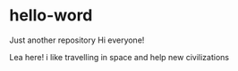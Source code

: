 # hello-word
Just another repository
Hi everyone!

Lea here! i like travelling in space and help new civilizations
